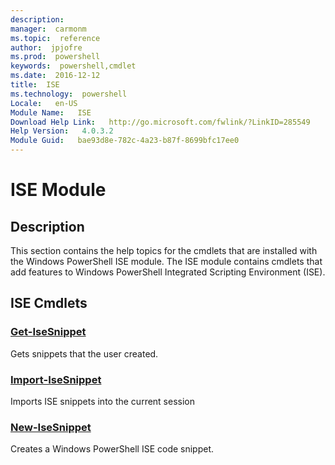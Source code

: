```yaml
---
description:  
manager:  carmonm
ms.topic:  reference
author:  jpjofre
ms.prod:  powershell
keywords:  powershell,cmdlet
ms.date:  2016-12-12
title:  ISE
ms.technology:  powershell
Locale:   en-US
Module Name:   ISE
Download Help Link:   http://go.microsoft.com/fwlink/?LinkID=285549
Help Version:   4.0.3.2
Module Guid:   bae93d8e-782c-4a23-b87f-8699bfc17ee0
---
```



# ISE Module
## Description
This section contains the help topics for the cmdlets that are installed with the Windows PowerShell ISE module. The ISE module contains cmdlets that add features to Windows PowerShell Integrated Scripting Environment (ISE).

## ISE Cmdlets
### [Get-IseSnippet](Get-IseSnippet.md)
Gets snippets that the user created.


### [Import-IseSnippet](Import-IseSnippet.md)
Imports ISE snippets into the current session


### [New-IseSnippet](New-IseSnippet.md)
Creates a Windows PowerShell ISE code snippet.

